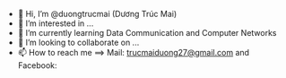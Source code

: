 - 👋 Hi, I’m @duongtrucmai (Dương Trúc Mai)
- 👀 I’m interested in ...
- 🌱 I’m currently learning  Data Communication and Computer Networks
- 💞️ I’m looking to collaborate on ...
- 📫 How to reach me ==> Mail: trucmaiduong27@gmail.com  and Facebook: 

<!---
duongtrucmai/duongtrucmai is a ✨ special ✨ repository because its `README.md` (this file) appears on your GitHub profile.
You can click the Preview link to take a look at your changes.
--->
